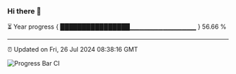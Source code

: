 ### Hi there 👋

⏳ Year progress { ████████████████▁▁▁▁▁▁▁▁▁▁▁▁▁▁ } 56.66 %

---

⏰ Updated on Fri, 26 Jul 2024 08:38:16 GMT

![Progress Bar CI](https://github.com/IshwaranRudhara/GIT-ACTION/workflows/Progress%20Bar%20CI/badge.svg)
